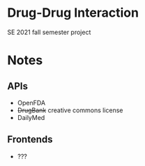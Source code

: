 # Drug-Drug Interaction
SE 2021 fall semester project

# Notes
## APIs
* OpenFDA
* ~~DrugBank~~ creative commons license
* DailyMed

## Frontends
* ???
